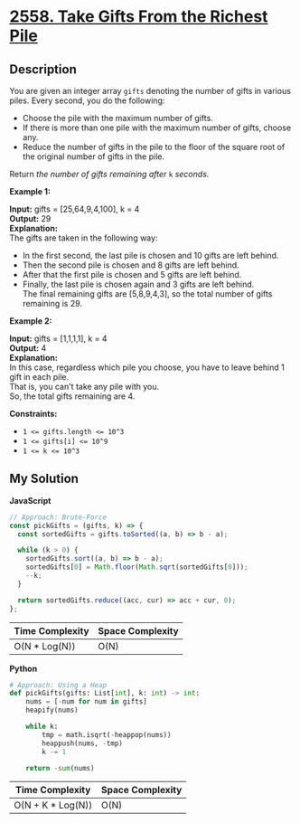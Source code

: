 # [2558. Take Gifts From the Richest Pile](https://leetcode.com/problems/take-gifts-from-the-richest-pile)

## Description

You are given an integer array `gifts` denoting the number of gifts in various piles. Every second, you do the following:

- Choose the pile with the maximum number of gifts.
- If there is more than one pile with the maximum number of gifts, choose any.
- Reduce the number of gifts in the pile to the floor of the square root of the original number of gifts in the pile.

Return _the number of gifts remaining after_ `k` _seconds._

**Example 1:**

**Input:** gifts = \[25,64,9,4,100\], k = 4  
**Output:** 29  
**Explanation:**  
The gifts are taken in the following way:

- In the first second, the last pile is chosen and 10 gifts are left behind.
- Then the second pile is chosen and 8 gifts are left behind.
- After that the first pile is chosen and 5 gifts are left behind.
- Finally, the last pile is chosen again and 3 gifts are left behind.  
  The final remaining gifts are \[5,8,9,4,3\], so the total number of gifts remaining is 29.

**Example 2:**

**Input:** gifts = \[1,1,1,1\], k = 4  
**Output:** 4  
**Explanation:**  
In this case, regardless which pile you choose, you have to leave behind 1 gift in each pile.  
That is, you can't take any pile with you.  
So, the total gifts remaining are 4.

**Constraints:**

- `1 <= gifts.length <= 10^3`
- `1 <= gifts[i] <= 10^9`
- `1 <= k <= 10^3`

## My Solution

**JavaScript**

```js
// Approach: Brute-Force
const pickGifts = (gifts, k) => {
  const sortedGifts = gifts.toSorted((a, b) => b - a);

  while (k > 0) {
    sortedGifts.sort((a, b) => b - a);
    sortedGifts[0] = Math.floor(Math.sqrt(sortedGifts[0]));
    --k;
  }

  return sortedGifts.reduce((acc, cur) => acc + cur, 0);
};
```

| Time Complexity | Space Complexity |
| --------------- | ---------------- |
| O(N \* Log(N))  | O(N)             |

**Python**

```py
# Approach: Using a Heap
def pickGifts(gifts: List[int], k: int) -> int:
    nums = [-num for num in gifts]
    heapify(nums)

    while k:
        tmp = math.isqrt(-heappop(nums))
        heappush(nums, -tmp)
        k -= 1

    return -sum(nums)
```

| Time Complexity    | Space Complexity |
| ------------------ | ---------------- |
| O(N + K \* Log(N)) | O(N)             |
